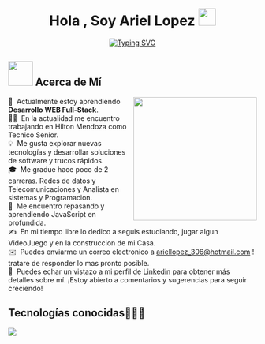 <h1 align="center">Hola , Soy Ariel Lopez <img src="https://media.giphy.com/media/hvRJCLFzcasrR4ia7z/giphy.gif" width="35"></h1>
<p align="center">
  <a href="https://git.io/typing-svg"><img src="https://readme-typing-svg.herokuapp.com?font=Fira+Code&pause=1000&color=9811F7&random=false&width=435&lines=Analista+en+Sistemas+y+Programador;Redes+de+datos+y+Telecomunicaciones;T%C3%A9cnico+Senior+en+Hilton+Mendoza" alt="Typing SVG" /></a>
</p>
	
## <picture><img src = "https://github.com/7oSkaaa/7oSkaaa/blob/main/Images/about_me.gif?raw=true" width = 50px></picture> Acerca de Mí

<picture> <img align="right" src="https://github.com/7oSkaaa/7oSkaaa/blob/main/Images/Right_Side.gif?raw=true" width = 250px></picture>
🌱 &nbsp;Actualmente estoy aprendiendo **Desarrollo WEB Full-Stack**.\
👨‍💻 &nbsp;En la actualidad me encuentro trabajando en Hilton Mendoza como Tecnico Senior.\
💡 &nbsp;Me gusta explorar nuevas tecnologías y desarrollar soluciones de software y trucos rápidos.\
🎓 &nbsp;Me gradue hace poco de 2 carreras. Redes de datos y Telecomunicaciones y Analista en sistemas y Programacion.\
🌱 &nbsp;Me encuentro repasando y aprendiendo JavaScript en profundida.\
✍️ &nbsp;En mi tiempo libre lo dedico a seguis estudiando, jugar algun VideoJuego y en la construccion de mi Casa.\
✉️ &nbsp;Puedes enviarme un correo electronico a ariellopez_306@hotmail.com ! tratare de responder lo mas pronto posible.\
📄 &nbsp;Puedes echar un vistazo a mi perfil de [Linkedin](https://www.linkedin.com/in/ariel-fernando-lopez) para obtener más detalles sobre mí. ¡Estoy abierto a comentarios y sugerencias para seguir creciendo!
<br>
<h2 >Tecnologías conocidas👨🏻‍💻</h2>
<!--tech stack icons-->
<p align="left">
  <a href="https://skillicons.dev">
    <img src="https://skillicons.dev/icons?i=androidstudio,arduino,java,php,css,html,js,nodejs,mysql,discord,git,github,gmail,linkedin,eclipse,vscode,linux,windows,ps&perline=12" />
  </a>
</p>
